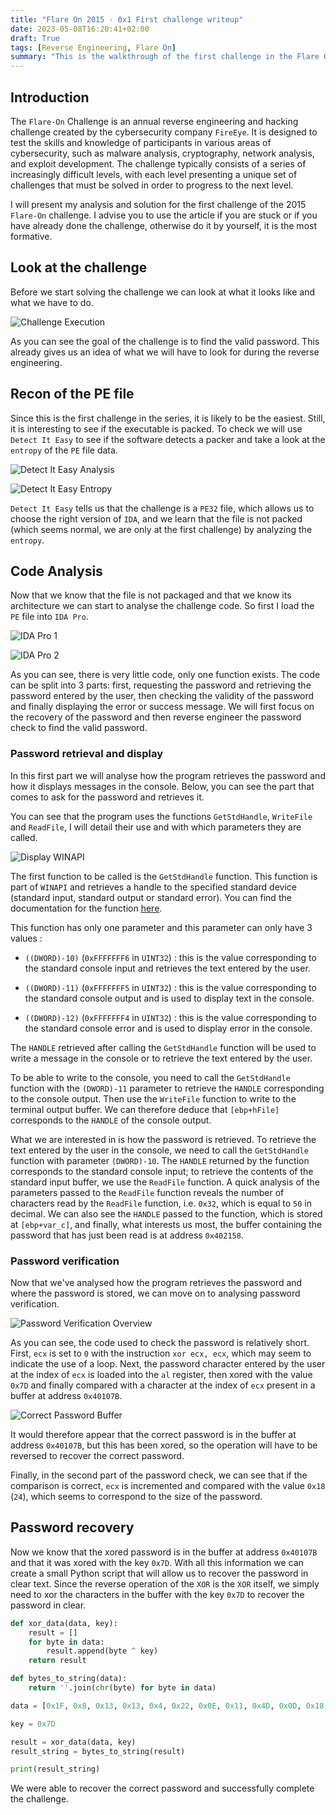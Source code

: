 ```yaml
---
title: "Flare On 2015 - 0x1 First challenge writeup"
date: 2023-05-08T16:20:41+02:00
draft: True
tags: [Reverse Engineering, Flare On]
summary: "This is the walkthrough of the first challenge in the Flare On 2015 series, how to solve the challenge using IDA Pro and Python."
---
```


## Introduction

The `Flare-On` Challenge is an annual reverse engineering and hacking challenge created by the cybersecurity company `FireEye`. It is designed to test the skills and knowledge of participants in various areas of cybersecurity, such as malware analysis, cryptography, network analysis, and exploit development. The challenge typically consists of a series of increasingly difficult levels, with each level presenting a unique set of challenges that must be solved in order to progress to the next level.

I will present my analysis and solution for the first challenge of the 2015 `Flare-On` challenge. I advise you to use the article if you are stuck or if you have already done the challenge, otherwise do it by yourself, it is the most formative.

## Look at the challenge

Before we start solving the challenge we can look at what it looks like and what we have to do.

![Challenge Execution](https://github.com/adamhlt/adamhlt.github.io/assets/48086737/34507c69-d3d8-4265-a15d-5140206f653a "Execution of the challenge in the console.")

As you can see the goal of the challenge is to find the valid password. This already gives us an idea of what we will have to look for during the reverse engineering.

## Recon of the PE file

Since this is the first challenge in the series, it is likely to be the easiest. Still, it is interesting to see if the executable is packed. To check we will use `Detect It Easy` to see if the software detects a packer and take a look at the `entropy` of the `PE` file data.

![Detect It Easy Analysis](https://github.com/adamhlt/adamhlt.github.io/assets/48086737/0a7ef483-2503-4d8b-b050-840595a989df "The `Detect It Easy` analysis tells us that it is a 32 bit PE file.")

![Detect It Easy Entropy](https://github.com/adamhlt/adamhlt.github.io/assets/48086737/c37f5bf8-486a-47c3-aef8-6156219eeba9 "We can see that the `entropy` of the data in the sections is low which shows that the file is not packed.")

`Detect It Easy` tells us that the challenge is a `PE32` file, which allows us to choose the right version of `IDA`, and we learn that the file is not packed (which seems normal, we are only at the first challenge) by analyzing the `entropy`.

## Code Analysis

Now that we know that the file is not packaged and that we know its architecture we can start to analyse the challenge code. So first I load the `PE` file into `IDA Pro`.

![IDA Pro 1](https://github.com/adamhlt/adamhlt.github.io/assets/48086737/54fbd4ab-ff03-4d80-b168-c7509765ade5 "Overview of the challenge file in `IDA Pro`.")

![IDA Pro 2](https://github.com/adamhlt/adamhlt.github.io/assets/48086737/058f27a3-dbac-4408-8995-e7ee12d695e5 "Main part of the challenge code.")

As you can see, there is very little code, only one function exists. The code can be split into 3 parts: first, requesting the password and retrieving the password entered by the user, then checking the validity of the password and finally displaying the error or success message. We will first focus on the recovery of the password and then reverse engineer the password check to find the valid password.

### Password retrieval and display

In this first part we will analyse how the program retrieves the password and how it displays messages in the console. Below, you can see the part that comes to ask for the password and retrieves it.

You can see that the program uses the functions `GetStdHandle`, `WriteFile` and `ReadFile`, I will detail their use and with which parameters they are called.

![Display WINAPI](https://github.com/adamhlt/adamhlt.github.io/assets/48086737/68f6a919-991c-48e4-94d6-63dd7acbcf64 "The part of the code that manages the password request and retrieval.")

The first function to be called is the `GetStdHandle` function. This function is part of `WINAPI` and retrieves a handle to the specified standard device (standard input, standard output or standard error). You can find the documentation for the function [here]("https://learn.microsoft.com/en-us/windows/console/getstdhandle").

This function has only one parameter and this parameter can only have 3 values :

* `((DWORD)-10)` (`0xFFFFFFF6` in `UINT32`) : this is the value corresponding to the standard console input and retrieves the text entered by the user. 

* `((DWORD)-11)` (`0xFFFFFFF5` in `UINT32`) : this is the value corresponding to the standard console output and is used to display text in the console.

* `((DWORD)-12)` (`0xFFFFFFF4` in `UINT32`) : this is the value corresponding to the standard console error and is used to display error in the console.

The `HANDLE` retrieved after calling the `GetStdHandle` function will be used to write a message in the console or to retrieve the text entered by the user.

To be able to write to the console, you need to call the `GetStdHandle` function with the `(DWORD)-11` parameter to retrieve the `HANDLE` corresponding to the console output. Then use the `WriteFile` function to write to the terminal output buffer. We can therefore deduce that `[ebp+hFile]` corresponds to the `HANDLE` of the console output.

What we are interested in is how the password is retrieved. To retrieve the text entered by the user in the console, we need to call the `GetStdHandle` function with parameter `(DWORD)-10`. The `HANDLE` returned by the function corresponds to the standard console input; to retrieve the contents of the standard input buffer, we use the `ReadFile` function. A quick analysis of the parameters passed to the `ReadFile` function reveals the number of characters read by the `ReadFile` function, i.e. `0x32`, which is equal to `50` in decimal. We can also see the `HANDLE` passed to the function, which is stored at `[ebp+var_c]`, and finally, what interests us most, the buffer containing the password that has just been read is at address `0x402158`.

### Password verification

Now that we've analysed how the program retrieves the password and where the password is stored, we can move on to analysing password verification.

![Password Verification Overview](https://github.com/adamhlt/adamhlt.github.io/assets/48086737/6e24771c-44ca-4106-95e4-b5e95d011567 "Overview of the password verification assembly code.")

As you can see, the code used to check the password is relatively short.  First, `ecx` is set to `0` with the instruction `xor ecx, ecx`, which may seem to indicate the use of a loop. Next, the password character entered by the user at the index of `ecx` is loaded into the `al` register, then xored with the value `0x7D` and finally compared with a character at the index of `ecx` present in a buffer at address `0x40107B`.  

![Correct Password Buffer](https://github.com/adamhlt/adamhlt.github.io/assets/48086737/2ed375ef-ee89-430f-858b-3b6e132f4b85 "Data in the buffer containing the correct password.")

It would therefore appear that the correct password is in the buffer at address `0x40107B`, but this has been xored, so the operation will have to be reversed to recover the correct password.

Finally, in the second part of the password check, we can see that if the comparison is correct, `ecx` is incremented and compared with the value `0x18` (`24`), which seems to correspond to the size of the password.

## Password recovery

Now we know that the xored password is in the buffer at address `0x40107B` and that it was xored with the key `0x7D`. With all this information we can create a small Python script that will allow us to recover the password in clear text. Since the reverse operation of the `XOR` is the `XOR` itself, we simply need to xor the characters in the buffer with the key `0x7D` to recover the password in clear.

```python
def xor_data(data, key):
    result = []
    for byte in data:
        result.append(byte ^ key)
    return result

def bytes_to_string(data):
    return ''.join(chr(byte) for byte in data)

data = [0x1F, 0x8, 0x13, 0x13, 0x4, 0x22, 0x0E, 0x11, 0x4D, 0x0D, 0x18, 0x3D, 0x1B, 0x11, 0x1C, 0x0F, 0x18, 0x50, 0x12, 0x13, 0x53, 0x1E, 0x12, 0x10]

key = 0x7D

result = xor_data(data, key)
result_string = bytes_to_string(result)

print(result_string)
```

We were able to recover the correct password and successfully complete the challenge.
